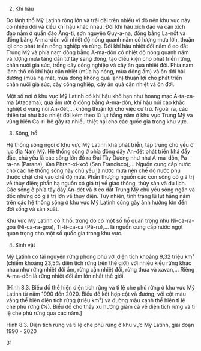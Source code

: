 2. Khí hậu

Do lãnh thổ Mỹ Latinh rộng lớn và trải dài trên nhiều vĩ độ nên khu vực này có nhiều đới và kiểu khí hậu khác nhau. Đới khí hậu xích đạo và cận xích đạo nằm ở quần đảo Ăng-ti, sơn nguyên Guy-a-na, đồng bằng La-nốt và đồng bằng A-ma-dôn với nhiệt độ nóng quanh năm có lượng mưa lớn, thuận lợi cho phát triển nông nghiệp và rừng. Đới khí hậu nhiệt đới nằm ở eo đất Trung Mỹ và phía nam đồng bằng A-ma-dôn có nhiệt độ nóng quanh năm và lượng mưa tăng dần từ tây sang đông, tạo điều kiện cho phát triển rừng, chăn nuôi gia súc, trồng cây công nghiệp và cây ăn quả nhiệt đới. Phía nam lãnh thổ có khí hậu cận nhiệt (mùa hạ nóng, mùa đông ấm) và ôn đới hải dương (mùa hạ mát, mùa đông không quá lạnh) thuận lợi cho phát triển chăn nuôi gia súc, cây công nghiệp, cây ăn quả cận nhiệt và ôn đới.

Một số nơi ở khu vực Mỹ Latinh có khí hậu khô hạn như hoang mạc A-ta-ca-ma (Atacama), quá ẩm ướt ở đồng bằng A-ma-dôn, khí hậu núi cao khắc nghiệt ở vùng núi An-đét,... không thuận lợi cho việc cư trú. Ngoài ra, các thiên tai như bão nhiệt đới kèm theo lũ lụt hằng năm ở khu vực Trung Mỹ và vùng biển Ca-ri-bê gây ra nhiều thiệt hại cho các quốc gia trong khu vực.

3. Sông, hồ

Hệ thống sông ngòi ở khu vực Mỹ Latinh khá phát triển, tập trung chủ yếu ở lục địa Nam Mỹ. Hệ thống sông ở phía đông dãy An-đét phát triển khá đầy đặc, chủ yếu là các sông lớn đổ ra Đại Tây Dương như như A-ma-dôn, Pa-ra-na (Parana), Xan Phran-xi-xcô (San Francisco),... Nguồn cung cấp nước cho các hệ thống sông này chủ yếu là nước mưa nên chế độ nước phụ thuộc chặt chẽ vào chế độ mưa. Phần thượng nguồn các con sông có giá trị về thủy điện; phần hạ nguồn có giá trị về giao thông, thủy sản và du lịch. Các sông ở phía tây dãy An-đét và ở eo đất Trung Mỹ chủ yếu sông ngắn và dốc nhưng có giá trị lớn về thủy điện. Tuy nhiên, tình trạng lũ lụt hằng năm trên các hệ thống sông ở khu vực Mỹ Latinh cũng gây ảnh hưởng lớn đến đời sống và sản xuất.

Khu vực Mỹ Latinh có ít hồ, trong đó có một số hồ quan trọng như Ni-ca-ra-goa (Ni-ca-ra-goa), Ti-ti-ca-ca (Pê-ru),... là nguồn cung cấp nước ngọt quan trọng cho một số quốc gia trong khu vực.

4. Sinh vật

Mỹ Latinh có tài nguyên rừng phong phú với diện tích khoảng 9,32 triệu km² (chiếm khoảng 23,5% diện tích rừng trên thế giới) với nhiều kiểu rừng khác nhau như rừng nhiệt đới ẩm, rừng cận nhiệt đới, rừng thưa và xavan,... Riêng A-ma-dôn là rừng nhiệt đới ẩm lớn nhất thế giới.

[Hình 8.3. Biểu đồ thể hiện diện tích rừng và tỉ lệ che phủ rừng ở khu vực Mỹ Latinh từ năm 1990 đến 2020. Biểu đồ kết hợp cột và đường, với cột màu vàng thể hiện diện tích rừng (triệu km²) và đường màu xanh thể hiện tỉ lệ che phủ rừng (%). Biểu đồ cho thấy xu hướng giảm cả về diện tích rừng và tỉ lệ che phủ rừng qua các năm.]

Hình 8.3. Diện tích rừng và tỉ lệ che phủ rừng ở khu vực Mỹ Latinh, giai đoạn 1990 - 2020

31